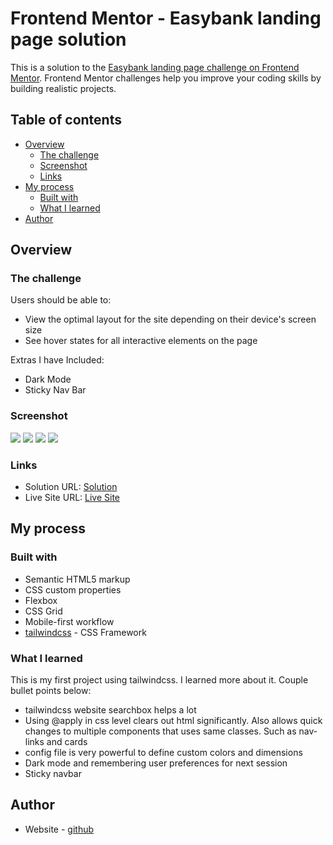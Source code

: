 # Frontend Mentor - Easybank landing page solution

This is a solution to the [Easybank landing page challenge on Frontend Mentor](https://www.frontendmentor.io/challenges/easybank-landing-page-WaUhkoDN). Frontend Mentor challenges help you improve your coding skills by building realistic projects.

## Table of contents

-   [Overview](#overview)
    -   [The challenge](#the-challenge)
    -   [Screenshot](#screenshot)
    -   [Links](#links)
-   [My process](#my-process)
    -   [Built with](#built-with)
    -   [What I learned](#what-i-learned)
-   [Author](#author)

## Overview

### The challenge

Users should be able to:

-   View the optimal layout for the site depending on their device's screen size
-   See hover states for all interactive elements on the page

Extras I have Included:

-   Dark Mode
-   Sticky Nav Bar

### Screenshot

![](./screenshots/screenshot.png)
![](./screenshots/screenshot-mobile.png)
![](./screenshots/screenshot_desktop_dark.png)
![](./screenshots/screenshot_mobile_dark.png)

### Links

-   Solution URL: [Solution](https://github.com/enszrlu/Easybank-landing-page-solution.git)
-   Live Site URL: [Live Site](https://enszrlu.github.io/Easybank-landing-page-solution/)

## My process

### Built with

-   Semantic HTML5 markup
-   CSS custom properties
-   Flexbox
-   CSS Grid
-   Mobile-first workflow
-   [tailwindcss](https://tailwindcss.com/) - CSS Framework

### What I learned

This is my first project using tailwindcss. I learned more about it. Couple bullet points below:

-   tailwindcss website searchbox helps a lot
-   Using @apply in css level clears out html significantly. Also allows quick changes to multiple components that uses same classes. Such as nav-links and cards
-   config file is very powerful to define custom colors and dimensions
-   Dark mode and remembering user preferences for next session
-   Sticky navbar

## Author

-   Website - [github](https://github.com/enszrlu)
